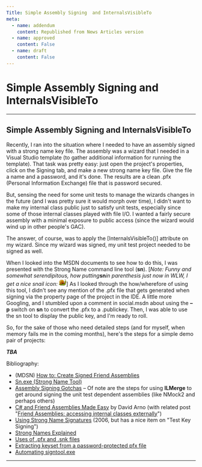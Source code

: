 ```yaml
---
Title: Simple Assembly Signing  and InternalsVisibleTo
meta:
  - name: addendum
    content: Republished from News Articles version
  - name: approved
    content: False
  - name: draft
    content: False
---
```

# Simple Assembly Signing  and InternalsVisibleTo

---
## Simple Assembly Signing  and InternalsVisibleTo


Recently, I ran into the situation where I needed to have an assembly signed with a strong name key file. The assembly was a wizard that I needed in a Visual Studio template (to gather additional information for running the template). That task was pretty easy: just open the project's properties, click on the Signing tab, and make a new strong name key file. Give the file a name and a password, and it's done. The results are a clean .pfx (Personal Information Exchange) file that is password secured.

 

But, sensing the need for some unit tests to manage the wizards changes in the future (and I was pretty sure it would morph over time), I didn't want to make my internal class public just to satisfy unit tests, especially since some of those internal classes played with file I/O. I wanted a fairly secure assembly with a minimal exposure to public access (since the wizard would wind up in other people's GAC).

 

The answer, of course, was to apply the [InternalsVisibleTo()] attribute on my wizard. Since my wizard was signed, my unit test project needed to be signed as well.

 

When I looked into the MSDN documents to see how to do this, I was presented with the Strong Name command line tool (**sn**). [*Note: Funny and somewhat serendipitous, how putting***sn***in parenthesis just now in WLW, I get a nice snail icon: ![Snail](images/2010/WLW-fab59f3d0610_14F4C-wlEmoticon-snail_2.png)*] As I looked through the how/wherefore of using this tool, I didn't see any mention of the .pfx file that gets generated when signing via the property page of the project in the IDE. A little more Googling, and I stumbled upon a comment in social.msdn about using the **–p** switch on **sn** to convert the .pfx to a .publickey. Then, I was able to use the sn tool to display the public key, and I'm ready to roll.

 

So, for the sake of those who need detailed steps (and for myself, when memory fails me in the coming months), here's the steps for a simple demo pair of projects:

 



 

***TBA***

 



 

Bibliography:

 
- (MDSN) [How to: Create Signed Friend Assemblies](http://msdn.microsoft.com/en-us/library/bb385180.aspx)
- [Sn.exe (Strong Name Tool)](http://msdn.microsoft.com/en-us/library/k5b5tt23.aspx)
- [Assembly Signing Gotchas](http://geekswithblogs.net/dotnetrodent/archive/2006/10/05/93247.aspx) – Of note are the steps for using **ILMerge** to get around signing the unit test dependent assemblies (like NMock2 and perhaps others)
- [C# and Friend Assemblies Made Easy](http://www.davidarno.org/2008/01/15/c-and-friend-assemblies-made-easy/) by David Arno (with related post "[Friend Assemblies: accessing internal classes externally](http://www.davidarno.org/c-howtos/friend-assemblies-accessing-internal-classes-externally/)")
- [Using Strong Name Signatures](http://msdn.microsoft.com/en-us/magazine/cc163583.aspx) (2006, but has a nice item on "Test Key Signing")
- [Strong Names Explained](http://www.codeproject.com/KB/security/StrongNameExplained.aspx)
- [Uses of .pfx and .snk files](http://social.msdn.microsoft.com/forums/en-US/netfxbcl/thread/e9ef6858-e82c-4326-a962-53efbc010a01)
- [Extracting keyset from a password-protected pfx file](http://social.msdn.microsoft.com/forums/en-US/clr/thread/3c53c779-5f93-4c79-8f03-f39567d4f798)
- [Automating signtool.exe](http://consultingblogs.emc.com/stuartpreston/archive/2007/02/19/Automating-signtool.exe-_2800_or-how-to-make-a-PFX-file-from-a-PVK-and-SPC-file_21002900_.aspx)

 



---
